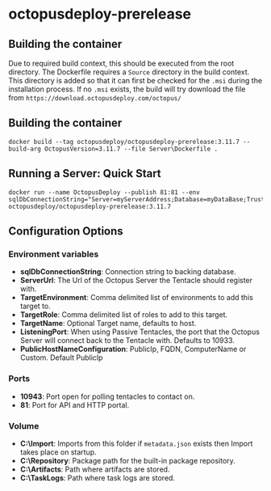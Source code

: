 # octopusdeploy-prerelease

## Building the container
Due to required build context, this should be executed from the root directory. The Dockerfile requires a `Source` directory in the build context. This directory is added so that it can first be checked for the `.msi` during the installation process. If no `.msi` exists, the build will try download the file from `https://download.octopusdeploy.com/octopus/`

## Building the container
```
docker build --tag octopusdeploy/octopusdeploy-prerelease:3.11.7 --build-arg OctopusVersion=3.11.7 --file Server\Dockerfile .
```

## Running a Server: Quick Start
```
docker run --name OctopusDeploy --publish 81:81 --env sqlDbConnectionString="Server=myServerAddress;Database=myDataBase;Trusted_Connection=True;" octopusdeploy/octopusdeploy-prerelease:3.11.7
```

## Configuration Options

### Environment variables
 - **sqlDbConnectionString**: Connection string to backing database.
 - **ServerUrl**: The Url of the Octopus Server the Tentacle should register with.
 - **TargetEnvironment**: Comma delimited list of environments to add this target to.
 - **TargetRole**: Comma delimited list of roles to add to this target.
 - **TargetName**: Optional Target name, defaults to host.
 - **ListeningPort**: When using Passive Tentacles, the port that the Octopus Server will connect back to the Tentacle with. Defaults to 10933.
 - **PublicHostNameConfiguration**: PublicIp, FQDN, ComputerName or Custom. Default PublicIp 

### Ports
 - **10943**: Port open for polling tentacles to contact on.
 - **81**: Port for API and HTTP portal.
 
### Volume
 - **C:\Import**: Imports from this folder if `metadata.json` exists then Import takes place on startup.
 - **C:\Repository**: Package path for the built-in package repository.
 - **C:\Artifacts**: Path where artifacts are stored.
 - **C:\TaskLogs**: Path where task logs are stored.